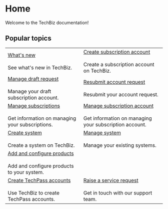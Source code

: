 # Home

Welcome to the TechBiz documentation! 

## Popular topics
|  |  | 
| --- | --- |
| [What's new](whats-new/2023.md)</br></br> See what's new in TechBiz. | [Create subscription account](create-subscription-acc/request-for-techbiz-account.md) </br></br> Create a subscription account on TechBiz. |
| [Manage draft request](create-subscription-acc/manage-draft-request.md) </br></br> Manage your draft subscription account. | [Resubmit account request](create-subscription-acc/resubmit-techbiz-account-application.md)</br></br> Resubmit your account request.  |
|  [Manage subscriptions](manage-subscriptions.md) </br></br> Get information on managing your subscriptions. |  [Manage subscription account](manage-techbiz-account.md)</br></br> Get information on managing your subscription account. |
| [Create system](create-techbiz-system.md) </br></br> Create a system on TechBiz. | [Manage system](manage-techbiz-system.md)</br></br> Manage your existing systems. |
| [Add and configure products](add-and-configure-products.md) </br></br> Add and configure products to your system. | | [User management](manage-user-access-subscribed-sgts-products.md) </br></br> Use TechBiz to add or remove users. |
| [Create TechPass accounts](invite-users.md)</br></br> Use TechBiz to create TechPass accounts. | [Raise a service request](https://go.gov.sg/techBiz-sr) </br></br> Get in touch with our support team. |


